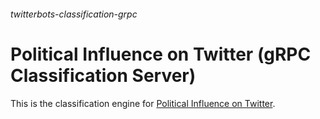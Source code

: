 ###### twitterbots-classification-grpc

# Political Influence on Twitter (gRPC Classification Server)

This is the classification engine for [Political Influence on Twitter](https://twitterbots.plagiari.sm).

 